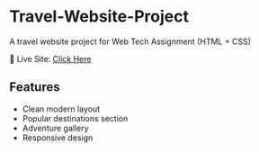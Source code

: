 # Travel-Website-Project
A travel website project for Web Tech Assignment (HTML + CSS)

🔗 Live Site: [Click Here](https://dax-kadia.github.io/Travel-Website/)

## Features
- Clean modern layout
- Popular destinations section
- Adventure gallery
- Responsive design
